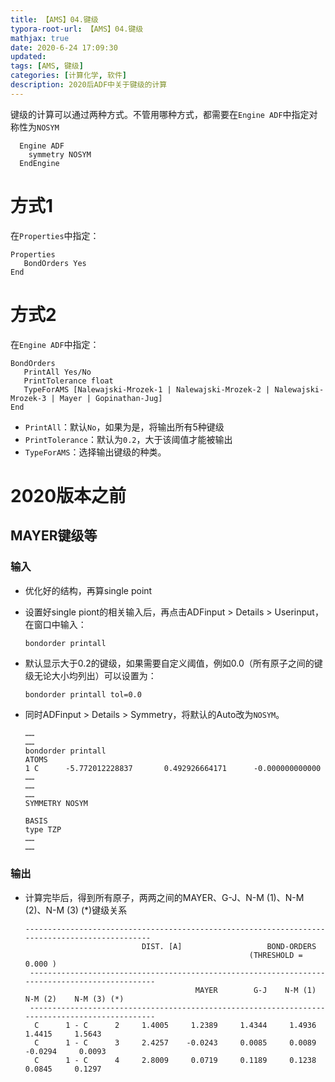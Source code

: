 ```yaml
---
title: 【AMS】04.键级
typora-root-url: 【AMS】04.键级
mathjax: true
date: 2020-6-24 17:09:30
updated:
tags: [AMS, 键级]
categories: [计算化学, 软件]
description: 2020后ADF中关于键级的计算
---
```










键级的计算可以通过两种方式。不管用哪种方式，都需要在`Engine ADF`中指定对称性为`NOSYM`

```
  Engine ADF 
    symmetry NOSYM
  EndEngine
```

# 方式1

在`Properties`中指定：

```
Properties
   BondOrders Yes
End
```

# 方式2

在`Engine ADF`中指定：

```
BondOrders
   PrintAll Yes/No
   PrintTolerance float
   TypeForAMS [Nalewajski-Mrozek-1 | Nalewajski-Mrozek-2 | Nalewajski-Mrozek-3 | Mayer | Gopinathan-Jug]
End
```

- `PrintAll`：默认`No`，如果为是，将输出所有5种键级
- `PrintTolerance`：默认为`0.2`，大于该阈值才能被输出
- `TypeForAMS`：选择输出键级的种类。



# 2020版本之前

## MAYER键级等

### 输入

- 优化好的结构，再算single point

- 设置好single piont的相关输入后，再点击ADFinput > Details > Userinput，在窗口中输入： 

  ```
  bondorder printall
  ```

- 默认显示大于0.2的键级，如果需要自定义阈值，例如0.0（所有原子之间的键级无论大小均列出）可以设置为：

  ```
  bondorder printall tol=0.0
  ```

- 同时ADFinput > Details > Symmetry，将默认的Auto改为`NOSYM`。

  ```
  ……
  ……
  bondorder printall
  ATOMS
  1 C      -5.772012228837       0.492926664171      -0.000000000000    
  ……
  ……
  ……
  SYMMETRY NOSYM
  
  BASIS
  type TZP
  ……
  ……
  ```

### 输出

- 计算完毕后，得到所有原子，两两之间的MAYER、G-J、N-M (1)、N-M (2)、N-M (3) (*)键级关系

  ```
  -----------------------------------------------------------------------------------------------
                            DIST. [A]                   BOND-ORDERS
                                                    (THRESHOLD =  0.000 )
   -----------------------------------------------------------------------------------------------
                                        MAYER        G-J    N-M (1)    N-M (2)    N-M (3) (*)
   -----------------------------------------------------------------------------------------------
    C      1 - C      2     1.4005     1.2389     1.4344     1.4936     1.4415     1.5643
    C      1 - C      3     2.4257    -0.0243     0.0085     0.0089    -0.0294     0.0093
    C      1 - C      4     2.8009     0.0719     0.1189     0.1238     0.0845     0.1297
  ```

  